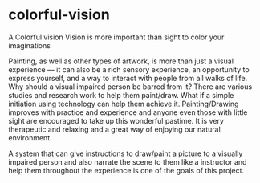 # colorful-vision
A Colorful vision
Vision is more important than sight to color your imaginations 

Painting, as well as other types of artwork, is more than just a visual experience — it can also be a rich sensory experience, an opportunity to express yourself, and a way to interact with people from all walks of life. Why should a visual impaired person be barred from it? There are various studies and research work to help them paint/draw. What if a simple initiation using technology can help them achieve it. Painting/Drawing improves with practice and experience and anyone even those with little sight are encouraged to take up this wonderful pastime. It is very therapeutic and relaxing and a great way of enjoying our natural environment.

A system that can give instructions to draw/paint a picture to a visually impaired person and also narrate the scene to them like a instructor and help them throughout the experience is one of the goals of this project.
